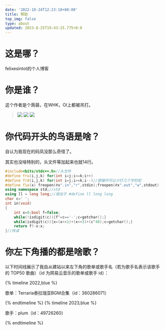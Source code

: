 ```yaml
---
date: '2022-10-24T12:23:18+08:00'
title: 帮助
top_img: false
type: about
updated: 2023-8-25T19:43:25.775+8:0
---
```

# 这是哪？

felixesintot的个人博客

# 你是谁？

这个作者是个蒟蒻，在WHK，OI上都被吊打。

> [![](/collect/image_shields/luogu.svg)](https://www.luogu.com.cn/user/289608)
> [![](/collect/image_shields/github.svg)](https://github.com/felixesintot/)
> [![](/collect/image_shields/codeforces.svg)](https://codeforces.com/profile/felixesintot)

# 你代码开头的鸟语是啥？

自认为我现在的码凤没那么奇怪了。

其实也没啥特别的，头文件等加起来也就14行。

```c++
#include<bits/stdc++.h>//头文件
#define fru(i,j,k) for(int i=j;i<=k;i++)
#define frd(i,j,k) for(int i=j;i>=k;i--)//使循环可以少打几个字的宏
#define fio(x) freopen(#x".in","r",stdin);freopen(#x".out","w",stdout);//文件读写
using namespace std;//std
using ll = long long;//相当于 #define ll long long
char c=' ';
int in(void)
{
    int x=0;bool f=false;
    while(!isdigit(c)){f^=c=='-';c=getchar();}
    while(isdigit(c)){x=(x<<1)+(x<<3)+(c^48);c=getchar();}
    return f?-x:x;
}//快读
```

# 你左下角播的都是啥歌？

以下时间线展示了我自从建站以来左下角的歌单或歌手名（若为歌手名表示该歌手的 TOP50 歌曲）（id 为网易云音乐的歌单或歌手 id）：

{% timeline 2022,blue %}
<!-- timeline 12月20日 -->
歌单：Terraria泰拉瑞亚BGM合集（id：360286071）
<!-- endtimeline -->
{% endtimeline %}
{% timeline 2023,blue %}
<!-- timeline 3月5日 -->
歌手：plum（id：49726260）
<!-- endtimeline -->
{% endtimeline %}